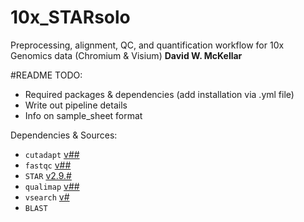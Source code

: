 # 10x_STARsolo
Preprocessing, alignment, QC, and quantification workflow for 10x Genomics data (Chromium & Visium)
**David W. McKellar**

#README TODO:
- Required packages & dependencies (add installation via .yml file)
- Write out pipeline details
- Info on sample_sheet format

Dependencies & Sources:
- `cutadapt` [v##]()
- `fastqc` [v##]()
- `STAR` [v2.9.#]()
- `qualimap` [v##]()
- `vsearch` [v#](https://github.com/torognes/vsearch)
- `BLAST`
